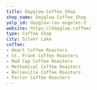 ```yaml
---
title: Dayglow Coffee Shop
shop_name: Dayglow Coffee Shop
yelp_id: dayglow-los-angeles-2
website: https://dayglow.coffee/
type: Coffee Shop
city: Silver Lake
coffee:
- Heart Coffee Roasters
- St. Frank Coffee Roasters
- Mad Cap Coffee Roasters
- Methodical Coffee Roasters
- Belleville Coffee Roasters
- Parlor Coffee Roasters
---
```

